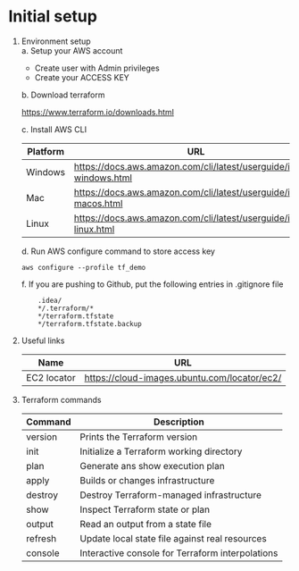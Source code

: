 # Initial setup

1. Environment setup  
   a. Setup your AWS account
  
     - Create user with Admin privileges
     - Create your ACCESS KEY

   b. Download terraform

      https://www.terraform.io/downloads.html

   c. Install AWS CLI 
   
     Platform  | URL
     ----------|------------
      Windows  | https://docs.aws.amazon.com/cli/latest/userguide/install-windows.html
      Mac      | https://docs.aws.amazon.com/cli/latest/userguide/install-macos.html
      Linux    |  https://docs.aws.amazon.com/cli/latest/userguide/install-linux.html 
           

   d. Run AWS configure command to store access key

     ```shell script
     aws configure --profile tf_demo
     ```

   f. If you are pushing to Github, put the following entries in .gitignore file
   
   ```shell script
       .idea/
       */.terraform/*
       */terraform.tfstate
       */terraform.tfstate.backup
   ```

2. Useful links

   Name      | URL
   ----------|------------
   EC2 locator| https://cloud-images.ubuntu.com/locator/ec2/ 
      
3. Terraform commands

   Command      | Description
   ----------|------------
   version| Prints the Terraform version
   init| Initialize a Terraform working directory
   plan| Generate ans show execution plan
   apply| Builds or changes infrastructure
   destroy| Destroy Terraform-managed infrastructure
   show| Inspect Terraform state or plan
   output| Read an output from a state file
   refresh| Update local state file against real resources
   console| Interactive console for Terraform interpolations
   
   
      
